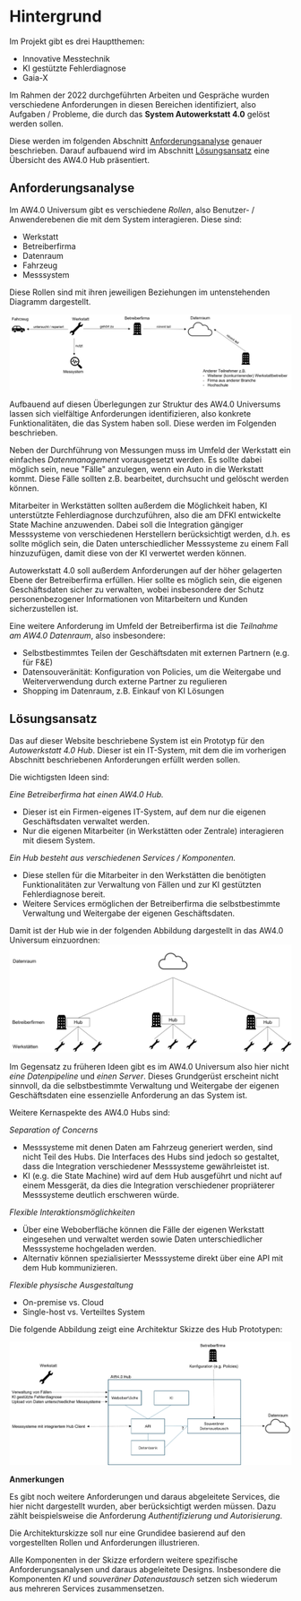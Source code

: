 # Hintergrund

Im Projekt gibt es drei Hauptthemen:

- Innovative Messtechnik
- KI gestützte Fehlerdiagnose
- Gaia-X

Im Rahmen der 2022 durchgeführten Arbeiten und Gespräche wurden verschiedene 
Anforderungen in diesen Bereichen identifiziert, also Aufgaben / Probleme, 
die durch das **System Autowerkstatt 4.0** gelöst werden sollen.

Diese werden im folgenden Abschnitt [Anforderungsanalyse](#anforderungsanalyse) 
genauer beschrieben.
Darauf aufbauend wird im Abschnitt [Lösungsansatz](#losungsansatz) eine Übersicht 
des AW4.0 Hub präsentiert.

## Anforderungsanalyse

Im AW4.0 Universum gibt es verschiedene *Rollen*, also Benutzer- / Anwenderebenen
die mit dem System interagieren. Diese sind:

- Werkstatt
- Betreiberfirma
- Datenraum
- Fahrzeug
- Messsystem

Diese Rollen sind mit ihren jeweiligen Beziehungen im untenstehenden Diagramm dargestellt.

![](aw40-universe.png)

Aufbauend auf diesen Überlegungen zur Struktur des AW4.0 Universums lassen sich 
vielfältige Anforderungen identifizieren, also konkrete Funktionalitäten, die das 
System haben soll. Diese werden im Folgenden beschrieben.

Neben der Durchführung von Messungen muss im Umfeld der Werkstatt ein einfaches 
*Datenmanagement* vorausgesetzt werden.
Es sollte dabei möglich sein, neue "Fälle" anzulegen, wenn ein Auto in die Werkstatt kommt.
Diese Fälle sollten z.B. bearbeitet, durchsucht und gelöscht werden können.

Mitarbeiter in Werkstätten sollten außerdem die Möglichkeit haben, KI unterstützte
Fehlerdiagnose durchzuführen, also die am DFKI entwickelte State Machine anzuwenden.
Dabei soll die Integration gängiger Messsysteme von verschiedenen Herstellern 
berücksichtigt werden, d.h. es sollte möglich sein, die Daten unterschiedlicher Messsysteme
zu einem Fall hinzuzufügen, damit diese von der KI verwertet werden können.

Autowerkstatt 4.0 soll außerdem Anforderungen auf der höher gelagerten Ebene der 
Betreiberfirma erfüllen. Hier sollte es möglich sein, die eigenen Geschäftsdaten sicher zu 
verwalten, wobei insbesondere der Schutz personenbezogener Informationen von Mitarbeitern
und Kunden sicherzustellen ist.

Eine weitere Anforderung im Umfeld der Betreiberfirma ist die *Teilnahme am AW4.0 
Datenraum*, also insbesondere:

- Selbstbestimmtes Teilen der Geschäftsdaten mit externen Partnern (e.g. für F&E)
- Datensouveränität: Konfiguration von Policies, um die Weitergabe und Weiterverwendung 
durch externe Partner zu regulieren
- Shopping im Datenraum, z.B. Einkauf von KI Lösungen


## Lösungsansatz

Das auf dieser Website beschriebene System ist ein Prototyp für den *Autowerkstatt 4.0
Hub*. Dieser ist ein IT-System, mit dem die im vorherigen Abschnitt beschriebenen 
Anforderungen erfüllt werden sollen. 

Die wichtigsten Ideen sind:

*Eine Betreiberfirma hat einen AW4.0 Hub.*

- Dieser ist ein Firmen-eigenes IT-System, auf dem nur die eigenen Geschäftsdaten verwaltet
werden.
- Nur die eigenen Mitarbeiter (in Werkstätten oder Zentrale) interagieren mit diesem
System.

*Ein Hub besteht aus verschiedenen Services / Komponenten.*

- Diese stellen für die Mitarbeiter in den Werkstätten die benötigten Funktionalitäten 
zur Verwaltung von Fällen und zur KI gestützten Fehlerdiagnose bereit.
- Weitere Services ermöglichen der Betreiberfirma die selbstbestimmte Verwaltung und 
Weitergabe der eigenen Geschäftsdaten.

Damit ist der Hub wie in der folgenden Abbildung dargestellt in das AW4.0 Universum 
einzuordnen:
![](aw40-universe-with-hub.png)

Im Gegensatz zu früheren Ideen gibt es im AW4.0 Universum also hier nicht *eine 
Datenpipeline* und *einen Server*. Dieses Grundgerüst erscheint nicht sinnvoll, da die
selbstbestimmte Verwaltung und Weitergabe der eigenen Geschäftsdaten eine essenzielle
Anforderung an das System ist.

Weitere Kernaspekte des AW4.0 Hubs sind:

*Separation of Concerns*

- Messsysteme mit denen Daten am Fahrzeug generiert werden, sind nicht Teil des Hubs. Die 
Interfaces des Hubs sind jedoch so gestaltet, dass die Integration verschiedener 
Messsysteme gewährleistet ist.
- KI (e.g. die State Machine) wird auf dem Hub ausgeführt und nicht auf einem Messgerät,
da dies die Integration verschiedener propriäterer Messsysteme deutlich erschweren würde.

*Flexible Interaktionsmöglichkeiten*

- Über eine Weboberfläche können die Fälle der eigenen Werkstatt eingesehen und verwaltet 
werden sowie Daten unterschiedlicher Messsysteme
hochgeladen werden.
- Alternativ können spezialisierter Messsysteme direkt über eine API mit dem Hub 
kommunizieren.

*Flexible physische Ausgestaltung*

- On-premise vs. Cloud
- Single-host vs. Verteiltes System

Die folgende Abbildung zeigt eine Architektur Skizze des Hub Prototypen:

![](hub-sketch.png)

**Anmerkungen**

Es gibt noch weitere Anforderungen und daraus abgeleitete Services, die hier nicht 
dargestellt wurden, aber berücksichtigt werden müssen. Dazu zählt beispielsweise die 
Anforderung *Authentifizierung und Autorisierung*.

Die Architekturskizze soll nur eine Grundidee basierend auf den vorgestellten Rollen und 
Anforderungen illustrieren.

Alle Komponenten in der Skizze erfordern weitere spezifische Anforderungsanalysen und 
daraus abgeleitete Designs. Insbesondere die Komponenten *KI* und
*souveräner Datenaustausch* setzen sich wiederum aus mehreren Services zusammensetzen.
